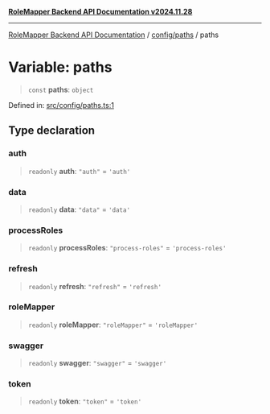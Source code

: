 [**RoleMapper Backend API Documentation v2024.11.28**](../../../README.md)

***

[RoleMapper Backend API Documentation](../../../modules.md) / [config/paths](../README.md) / paths

# Variable: paths

> `const` **paths**: `object`

Defined in: [src/config/paths.ts:1](https://github.com/FlowCraft-AG/RoleMapper/blob/60ae5b0c50e531d470a492fa6758544dd7523d6f/backend/src/config/paths.ts#L1)

## Type declaration

### auth

> `readonly` **auth**: `"auth"` = `'auth'`

### data

> `readonly` **data**: `"data"` = `'data'`

### processRoles

> `readonly` **processRoles**: `"process-roles"` = `'process-roles'`

### refresh

> `readonly` **refresh**: `"refresh"` = `'refresh'`

### roleMapper

> `readonly` **roleMapper**: `"roleMapper"` = `'roleMapper'`

### swagger

> `readonly` **swagger**: `"swagger"` = `'swagger'`

### token

> `readonly` **token**: `"token"` = `'token'`
